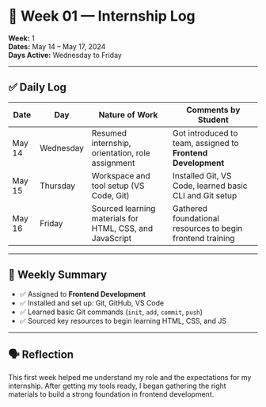 # 📘 Week 01 — Internship Log

**Week:** 1  
**Dates:** May 14 – May 17, 2024  
**Days Active:** Wednesday to Friday

---

## ✅ Daily Log

| Date       | Day        | Nature of Work                                          | Comments by Student                                         |
|------------|------------|----------------------------------------------------------|--------------------------------------------------------------|
| May 14     | Wednesday  | Resumed internship, orientation, role assignment         | Got introduced to team, assigned to **Frontend Development** |
| May 15     | Thursday   | Workspace and tool setup (VS Code, Git)                  | Installed Git, VS Code, learned basic CLI and Git setup      |
| May 16     | Friday     | Sourced learning materials for HTML, CSS, and JavaScript | Gathered foundational resources to begin frontend training   |

---

## 🧠 Weekly Summary

- ✅ Assigned to **Frontend Development**
- ✅ Installed and set up: Git, GitHub, VS Code  
- ✅ Learned basic Git commands (`init`, `add`, `commit`, `push`)  
- ✅ Sourced key resources to begin learning HTML, CSS, and JS

---

## 🗣️ Reflection

This first week helped me understand my role and the expectations for my internship. After getting my tools ready, I began gathering the right materials to build a strong foundation in frontend development.
